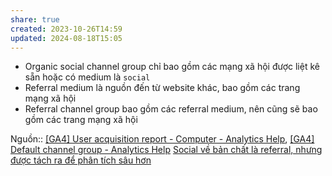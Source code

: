 ```yaml
---
share: true
created: 2023-10-26T14:59
updated: 2024-08-18T15:05
---
```

- Organic social channel group chỉ bao gồm các mạng xã hội được liệt kê sẵn hoặc có medium là `social`
- Referral medium là nguồn đến từ website khác, bao gồm các trang mạng xã hội
- Referral channel group bao gồm các referral medium, nên cũng sẽ bao gồm các trang mạng xã hội

Nguồn:: [[GA4] User acquisition report - Computer - Analytics Help](https://support.google.com/analytics/answer/12922540?hl=en&ref_topic=13818299&sjid=6576622176796106484-AP#zippy=%2Ci-only-see-direct-traffic-what-is-direct-traffic-in-google-analytics), [[GA4] Default channel group - Analytics Help](https://support.google.com/analytics/answer/9756891?hl=en#list)
[Social về bản chất là referral, nhưng được tách ra để phân tích sâu hơn](./Social%20v%E1%BB%81%20b%E1%BA%A3n%20ch%E1%BA%A5t%20l%C3%A0%20referral,%20nh%C6%B0ng%20%C4%91%C6%B0%E1%BB%A3c%20t%C3%A1ch%20ra%20%C4%91%E1%BB%83%20ph%C3%A2n%20t%C3%ADch%20s%C3%A2u%20h%C6%A1n.md)